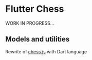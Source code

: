 # Flutter Chess

WORK IN PROGRESS...

## Models and utilities

Rewrite of [chess.js](https://github.com/jhlywa/chess.js) with Dart language
